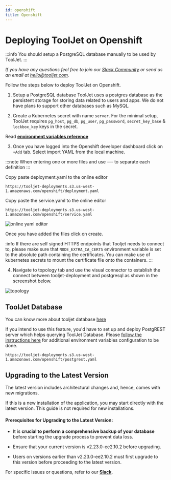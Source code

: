 ```yaml
---
id: openshift
title: Openshift
---
```


# Deploying ToolJet on Openshift

:::info 
You should setup a PostgreSQL database manually to be used by ToolJet.
:::

*If you have any questions feel free to join our [Slack Community](https://tooljet.com/slack) or send us an email at hello@tooljet.com.*

Follow the steps below to deploy ToolJet on Openshift.

1. Setup a PostgreSQL database ToolJet uses a postgres database as the persistent storage for storing data related to users and apps. We do not have plans to support other databases such as MySQL.

2. Create a Kubernetes secret with name `server`. For the minimal setup, ToolJet requires `pg_host`, `pg_db`, `pg_user`, `pg_password`, `secret_key_base` & `lockbox_key` keys in the secret.

Read **[environment variables reference](https://docs.tooljet.com/docs/setup/env-vars)**

3. Once you have logged into the Openshift developer dashboard click on `+Add` tab. Select import YAML from the local machine.

:::note
When entering one or more files and use --- to separate each definition
:::

Copy paste deployment.yaml to the online editor 

```
https://tooljet-deployments.s3.us-west-1.amazonaws.com/openshift/deployment.yaml
```


Copy paste the service.yaml to the online editor

```
https://tooljet-deployments.s3.us-west-1.amazonaws.com/openshift/service.yaml
```

<div style={{textAlign: 'center'}}>

<img className="screenshot-full" src="/img/setup/openshift/online-yaml-editor.png" alt="online yaml editor" />
 
</div>

Once you have added the files click on create.

:info
If there are self signed HTTPS endpoints that Tooljet needs to connect to, please make sure that `NODE_EXTRA_CA_CERTS` environment variable is set to the absolute path containing the certificates. You can make use of kubernetes secrets to mount the certificate file onto the containers.
:::


4. Navigate to topology tab and use the visual connector to establish the connect between tooljet-deployment and postgresql as shown in the screenshot below. 

<div style={{textAlign: 'center'}}>

<img className="screenshot-full" src="/img/setup/openshift/toplogy.png" alt="topology" />
 
</div>

## ToolJet Database

You can know more about tooljet database [here](https://docs.tooljet.com/docs/tooljet-database)

If you intend to use this feature, you'd have to set up and deploy PostgREST server which helps querying ToolJet Database. Please [follow the instructions here](https://docs.tooljet.com/docs/setup/env-vars#tooljet-database) for additional environment variables configuration to be done.

```
https://tooljet-deployments.s3.us-west-1.amazonaws.com/openshift/postgrest.yaml
```

## Upgrading to the Latest Version

The latest version includes architectural changes and, hence, comes with new migrations.

If this is a new installation of the application, you may start directly with the latest version. This guide is not required for new installations.

#### Prerequisites for Upgrading to the Latest Version:

- It is **crucial to perform a comprehensive backup of your database** before starting the upgrade process to prevent data loss.

- Ensure that your current version is v2.23.0-ee2.10.2 before upgrading. 

- Users on versions earlier than v2.23.0-ee2.10.2 must first upgrade to this version before proceeding to the latest version.

For specific issues or questions, refer to our **[Slack](https://tooljet.slack.com/join/shared_invite/zt-25438diev-mJ6LIZpJevG0LXCEcL0NhQ#)**.
